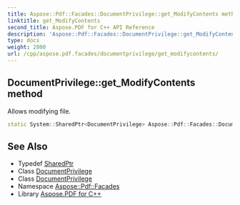 ```yaml
---
title: Aspose::Pdf::Facades::DocumentPrivilege::get_ModifyContents method
linktitle: get_ModifyContents
second_title: Aspose.PDF for C++ API Reference
description: 'Aspose::Pdf::Facades::DocumentPrivilege::get_ModifyContents method. Allows modifying file in C++.'
type: docs
weight: 2800
url: /cpp/aspose.pdf.facades/documentprivilege/get_modifycontents/
---
```

## DocumentPrivilege::get_ModifyContents method


Allows modifying file.

```cpp
static System::SharedPtr<DocumentPrivilege> Aspose::Pdf::Facades::DocumentPrivilege::get_ModifyContents()
```

## See Also

* Typedef [SharedPtr](../../../system/sharedptr/)
* Class [DocumentPrivilege](../)
* Class [DocumentPrivilege](../)
* Namespace [Aspose::Pdf::Facades](../../)
* Library [Aspose.PDF for C++](../../../)
